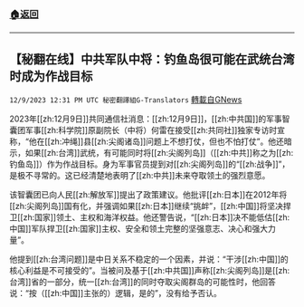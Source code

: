###  [:house:返回](README.md)
---


## 【秘翻在线】中共军队中将：钓鱼岛很可能在武统台湾时成为作战目标
`12/9/2023 12:31 PM UTC 秘密翻譯組G-Translators` [轉載自GNews](https://gnews.org/articles/2090160)

2023年[[zh:12月9日]]共同通信社消息：[[zh:12月9日]]，[[zh:中共国]]的军事智囊团军事[[zh:科学院]]原副院长（中将）何雷在接受[[zh:共同社]]独家专访时宣称，“他在[[zh:冲绳]]县[[zh:尖阁诸岛]]问题上不想打仗，但也不怕打仗”。他还暗示，如果[[zh:台湾]]武统，有可能同时将[[zh:尖阁列岛]]（[[zh:中共]]称之为[[zh:钓鱼岛]]）作为作战目标。身为军事官员提到对[[zh:尖阁列岛]]的“[[zh:战争]]”，是极不寻常的。这已经清楚地表明了[[zh:中共]]未来夺取领土的强烈意愿。

该智囊团已向人民[[zh:解放军]]提出了政策建议。他批评[[zh:日本]]在2012年将[[zh:尖阁列岛]]国有化，并强调如果[[zh:日本]]继续“挑衅”，[[zh:中国]]将坚决捍卫[[zh:国家]]领土、主权和海洋权益。他还警告说，“[[zh:日本]]决不能低估[[zh:中国]]军队捍卫[[zh:国家]]主权、安全和领土完整的坚强意志、决心和强大力量”。

他提到[[zh:台湾问题]]是中日关系不稳定的一个因素，并说：“干涉[[zh:中国]]的核心利益是不可接受的”。当被问及基于[[zh:中共国]]声称[[zh:尖阁列岛]]是[[zh:台湾]]省的一部分，统一[[zh:台湾]]的同时夺取尖阁群岛的可能性时，他回答说：“按（[[zh:中国]]主张的）逻辑，是的”，没有给予否认。
